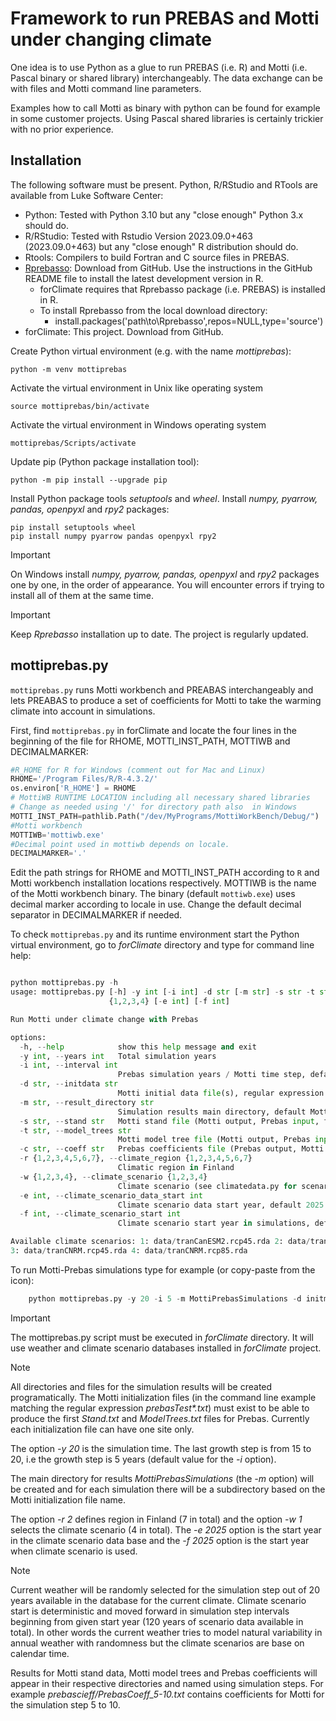 # Framework to run PREBAS and Motti under changing climate
One idea is to use Python as a glue to run PREBAS (i.e. R)
and Motti (i.e. Pascal binary or shared library) interchangeably.
The data exchange can be with files and Motti command line parameters.

Examples how to call Motti as binary with python can be found
for example in some customer projects. Using Pascal shared libraries
is certainly trickier with no prior experience.

## Installation
The following software must be present. Python, R/RStudio and RTools are available from Luke Software Center:
+ Python: Tested with Python 3.10 but any "close enough" Python 3.x should do.
+ R/RStudio: Tested with Rstudio Version 2023.09.0+463 (2023.09.0+463) but any "close enough" R distribution should do.
+ Rtools: Compilers to build Fortran and C source files in PREBAS.
+ [Rprebasso](https://github.com/ForModLabUHel/Rprebasso): Download from GitHub. Use the instructions in the GitHub README
  file to install the latest development version in R.
   - forClimate requires that Rprebasso package (i.e. PREBAS) is installed in R.
   - To install Rprebasso from the local download directory:
      - install.packages('path\to\Rprebasso',repos=NULL,type='source')
+ forClimate: This project. Download from GitHub.
	
Create Python virtual environment (e.g. with the name *mottiprebas*):

	python -m venv mottiprebas 
 
 Activate the virtual environment in Unix like operating system
	
  	source mottiprebas/bin/activate
 
  Activate the virtual environment in Windows operating system
  
  	mottiprebas/Scripts/activate

Update pip (Python package installation tool):

	python -m pip install --upgrade pip
    
Install Python package tools *setuptools* and *wheel*. Install *numpy, pyarrow, pandas, openpyxl* and *rpy2* packages:

  	pip install setuptools wheel
	pip install numpy pyarrow pandas openpyxl rpy2 

>[!IMPORTANT]
>On Windows install *numpy, pyarrow, pandas, openpyxl* and *rpy2* packages one by one, in the order of appearance.
>You will encounter errors if trying to install all of them at the same time.

>[!IMPORTANT]
>Keep *Rprebasso* installation up to date. The project is regularly updated.

## mottiprebas.py
`mottiprebas.py` runs Motti workbench and PREABAS interchangeably and lets PREABAS to produce a set of coefficients 
for Motti to take the warming climate into account in simulations.

First, find `mottiprebas.py` in forClimate and locate the four lines in the beginning of the file for 
RHOME, MOTTI_INST_PATH, MOTTIWB and DECIMALMARKER:

```python
#R_HOME for R for Windows (comment out for Mac and Linux)
RHOME='/Program Files/R/R-4.3.2/'
os.environ['R_HOME'] = RHOME
# MottiWB RUNTIME LOCATION including all necessary shared libraries
# Change as needed using '/' for directory path also  in Windows
MOTTI_INST_PATH=pathlib.Path("/dev/MyPrograms/MottiWorkBench/Debug/")
#Motti workbench
MOTTIWB='mottiwb.exe'
#Decimal point used in mottiwb depends on locale. 
DECIMALMARKER='.'
```
Edit the path strings for RHOME and MOTTI_INST_PATH according to `R` and Motti workbench installation locations respectively.
MOTTIWB is the name of the Motti workbench binary. The binary (default `mottiwb.exe`) uses decimal marker
according to locale in use.  Change the default decimal separator in DECIMALMARKER if needed.

To check `mottiprebas.py` and its runtime environment start the Python virtual environment, 
go to *forClimate* directory and type for command line help:
```python

python mottiprebas.py -h
usage: mottiprebas.py [-h] -y int [-i int] -d str [-m str] -s str -t str -c str -r {1,2,3,4,5,6,7} -w
                      {1,2,3,4} [-e int] [-f int]

Run Motti under climate change with Prebas

options:
  -h, --help            show this help message and exit
  -y int, --years int   Total simulation years
  -i int, --interval int
                        Prebas simulation years / Motti time step, default 5 years
  -d str, --initdata str
                        Motti initial data file(s), regular expression (Motti input, full path)
  -m str, --result_directory str
                        Simulation results main directory, default MottiPrebasSimulations
  -s str, --stand str   Motti stand file (Motti output, Prebas input, full path)
  -t str, --model_trees str
                        Motti model tree file (Motti output, Prebas input, full path)
  -c str, --coeff str   Prebas coefficients file (Prebas output, Motti input, full path)
  -r {1,2,3,4,5,6,7}, --climate_region {1,2,3,4,5,6,7}
                        Climatic region in Finland
  -w {1,2,3,4}, --climate_scenario {1,2,3,4}
                        Climate scenario (see climatedata.py for scenario names)
  -e int, --climate_scenario_data_start int
                        Climate scenario data start year, default 2025
  -f int, --climate_scenario_start int
                        Climate scenario start year in simulations, default 2025

Available climate scenarios: 1: data/tranCanESM2.rcp45.rda 2: data/tranCanESM2.rcp85.rda
3: data/tranCNRM.rcp45.rda 4: data/tranCNRM.rcp85.rda
```

To run Motti-Prebas simulations type for example (or copy-paste from the icon):
```python
	python mottiprebas.py -y 20 -i 5 -m MottiPrebasSimulations -d initmotti/prebasTest*.txt -s mottistand/Stand.txt -t mottimodeltree/ModelTrees.txt -c prebascoeff/PrebasCoefficient -r 2 -w 1 -e 2025 -f 2025
```
>[!IMPORTANT]
>The mottiprebas.py script must be executed in *forClimate* directory. It will use weather and climate scenario
>databases installed in *forClimate* project.

>[!NOTE]
>All directories and files for the simulation results will be created programatically.
>The Motti initialization files (in the command line example matching the regular expression *prebasTest\*.txt*)
>must exist to be able to produce the first *Stand.txt* and *ModelTrees.txt* files for Prebas.
>Currently each initialization file can have one site only.

The option *-y 20* is the simulation time. The last growth step is from 15 to 20, i.e the growth step
is 5 years (default value for the *-i* option). 

The main directory for results *MottiPrebasSimulations* (the *-m* option) will be created 
and for each simulation there will be a subdirectory based on the Motti initialization file name. 

The option *-r 2* defines region in Finland (7 in total) and the option *-w 1* selects the climate scenario (4 in total).
The *-e 2025* option is the start year in the climate scenario data base 
and the *-f 2025* option is the start year when climate scenario is used.

>[!NOTE]
>Current weather will be randomly selected for the simulation step out of 20 years available
>in the database for the current climate. Climate scenario start is deterministic and moved forward in simulation
>step intervals beginning from given start year (120 years of scenario data available in total).
>In other  words the current weather tries to model natural variability in annual weather with randomness
>but the climate scenarios are base on calendar time.

Results for Motti stand data, Motti model trees and Prebas coefficients will appear in their respective directories
and named using simulation steps. For example *prebascieff/PrebasCoeff_5-10.txt* contains coefficients for Motti
for the simulation step 5 to 10. 


